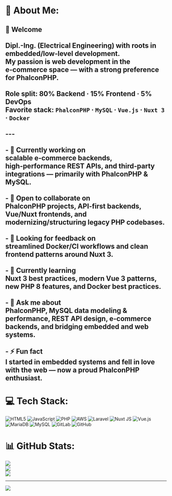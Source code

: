# 💫 About Me:
## 👋 Welcome<br><br>Dipl.-Ing. (Electrical Engineering) with roots in embedded/low‑level development.  <br>My passion is **web development** in the **e‑commerce** space — with a strong preference for **PhalconPHP**.<br><br>**Role split:** 80% Backend · 15% Frontend · 5% DevOps  <br>**Favorite stack:** `PhalconPHP` · `MySQL` · `Vue.js` · `Nuxt 3` · `Docker`<br><br>---<br><br>- 🔭 **Currently working on**  <br>  scalable e‑commerce backends, high‑performance REST APIs, and third‑party integrations — primarily with PhalconPHP & MySQL.<br><br>- 👯 **Open to collaborate on**  <br>  PhalconPHP projects, API‑first backends, Vue/Nuxt frontends, and modernizing/structuring legacy PHP codebases.<br><br>- 🤝 **Looking for feedback on**  <br>  streamlined Docker/CI workflows and clean frontend patterns around Nuxt 3.<br><br>- 🌱 **Currently learning**  <br>  Nuxt 3 best practices, modern Vue 3 patterns, new PHP 8 features, and Docker best practices.<br><br>- 💬 **Ask me about**  <br>  PhalconPHP, MySQL data modeling & performance, REST API design, e‑commerce backends, and bridging embedded and web systems.<br><br>- ⚡ **Fun fact**  <br>  I started in embedded systems and fell in love with the web — now a proud **PhalconPHP** enthusiast.<br>


# 💻 Tech Stack:
![HTML5](https://img.shields.io/badge/html5-%23E34F26.svg?style=for-the-badge&logo=html5&logoColor=white) ![JavaScript](https://img.shields.io/badge/javascript-%23323330.svg?style=for-the-badge&logo=javascript&logoColor=%23F7DF1E) ![PHP](https://img.shields.io/badge/php-%23777BB4.svg?style=for-the-badge&logo=php&logoColor=white) ![AWS](https://img.shields.io/badge/AWS-%23FF9900.svg?style=for-the-badge&logo=amazon-aws&logoColor=white) ![Laravel](https://img.shields.io/badge/laravel-%23FF2D20.svg?style=for-the-badge&logo=laravel&logoColor=white) ![Nuxt JS](https://img.shields.io/badge/Nuxt-002E3B?style=for-the-badge&logo=nuxt.js&logoColor=#00DC82) ![Vue.js](https://img.shields.io/badge/vue.js-%2335495e.svg?style=for-the-badge&logo=vuedotjs&logoColor=%234FC08D) ![MariaDB](https://img.shields.io/badge/MariaDB-003545?style=for-the-badge&logo=mariadb&logoColor=white) ![MySQL](https://img.shields.io/badge/mysql-4479A1.svg?style=for-the-badge&logo=mysql&logoColor=white) ![GitLab](https://img.shields.io/badge/gitlab-%23181717.svg?style=for-the-badge&logo=gitlab&logoColor=white) ![GitHub](https://img.shields.io/badge/github-%23121011.svg?style=for-the-badge&logo=github&logoColor=white)
# 📊 GitHub Stats:
![](https://github-readme-stats.vercel.app/api?username=prof-dr-dipl-ing&theme=dark&hide_border=false&include_all_commits=false&count_private=false)<br/>
![](https://nirzak-streak-stats.vercel.app/?user=prof-dr-dipl-ing&theme=dark&hide_border=false)<br/>
![](https://github-readme-stats.vercel.app/api/top-langs/?username=prof-dr-dipl-ing&theme=dark&hide_border=false&include_all_commits=false&count_private=false&layout=compact)

---
[![](https://visitcount.itsvg.in/api?id=prof-dr-dipl-ing&icon=0&color=0)](https://visitcount.itsvg.in)

<!-- Proudly created with GPRM ( https://gprm.itsvg.in ) -->
